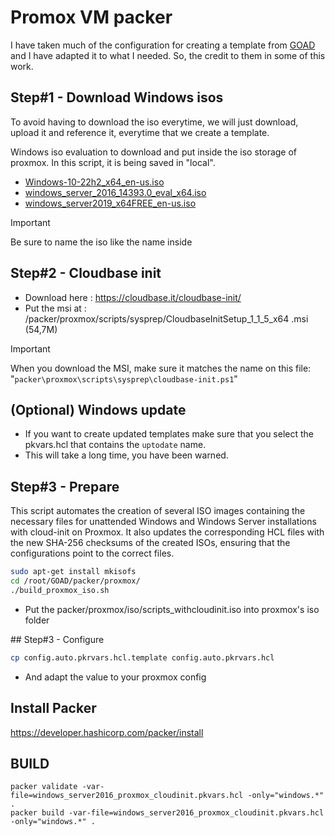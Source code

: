 # Promox VM packer

I have taken much of the configuration for creating a template from [GOAD](https://github.com/Orange-Cyberdefense/GOAD/tree/main) and I have adapted it to what I needed. So, the credit to them in some of this work.

## Step#1 - Download Windows isos

To avoid having to download the iso everytime, we will just download, upload it and reference it, everytime that we create a template.

Windows iso evaluation to download and put inside the iso storage of proxmox. In this script, it is being saved in "local".

- [Windows-10-22h2_x64_en-us.iso](https://software-static.download.prss.microsoft.com/dbazure/988969d5-f34g-4e03-ac9d-1f9786c66750/19045.2006.220908-0225.22h2_release_svc_refresh_CLIENTENTERPRISEEVAL_OEMRET_x64FRE_en-us.iso)
- [windows_server_2016_14393.0_eval_x64.iso](https://software-download.microsoft.com/download/pr/Windows_Server_2016_Datacenter_EVAL_en-us_14393_refresh.ISO)
- [windows_server2019_x64FREE_en-us.iso](https://software-static.download.prss.microsoft.com/dbazure/988969d5-f34g-4e03-ac9d-1f9786c66749/17763.3650.221105-1748.rs5_release_svc_refresh_SERVER_EVAL_x64FRE_en-us.iso)

> [!IMPORTANT]
> Be sure to name the iso like the name inside
   
## Step#2 - Cloudbase init 

- Download here : https://cloudbase.it/cloudbase-init/
- Put the msi at : /packer/proxmox/scripts/sysprep/CloudbaseInitSetup_1_1_5_x64 .msi (54,7M)
> [!IMPORTANT]
> When you download the MSI, make sure it matches the name on this file: "`packer\proxmox\scripts\sysprep\cloudbase-init.ps1`"


## (Optional) Windows update
- If you want to create updated templates make sure that you select the pkvars.hcl that contains the `uptodate` name.
- This will take a long time, you have been warned.

## Step#3 - Prepare

This script automates the creation of several ISO images containing the necessary files for unattended Windows and Windows Server installations with cloud-init on Proxmox. It also updates the corresponding HCL files with the new SHA-256 checksums of the created ISOs, ensuring that the configurations point to the correct files.

```bash
sudo apt-get install mkisofs
cd /root/GOAD/packer/proxmox/
./build_proxmox_iso.sh
```
- Put the packer/proxmox/iso/scripts_withcloudinit.iso into proxmox's iso folder

## Step#3 - Configure

```bash
cp config.auto.pkrvars.hcl.template config.auto.pkrvars.hcl
```
- And adapt the value to your proxmox config

## Install Packer

https://developer.hashicorp.com/packer/install


## BUILD

```
packer validate -var-file=windows_server2016_proxmox_cloudinit.pkvars.hcl -only="windows.*" .
packer build -var-file=windows_server2016_proxmox_cloudinit.pkvars.hcl -only="windows.*" .
```